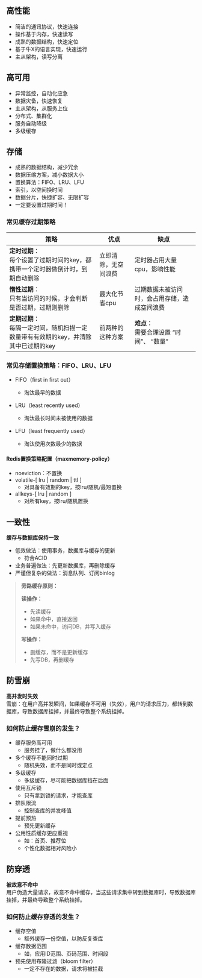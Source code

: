 ## 高性能
- 简洁的通讯协议，快速连接
- 操作基于内存，快速读写
- 成熟的数据结构，快速定位
- 基于牛X的语言实现，快速运行
- 主从架构，读写分离

## 高可用
- 异常监控，自动化应急
- 数据灾备，快速恢复
- 主从架构，从服务上位
- 分布式、集群化
- 服务自动降级
- 多级缓存

## 存储
- 成熟的数据结构，减少冗余
- 数据压缩方案，减小数据大小
- 置换算法：FIFO、LRU、LFU
- 索引，以空间换时间
- 数据分片，快捷扩容、无限扩容
- 一定要设置过期时间！

### 常见缓存过期策略
| 策略 | 优点 | 缺点 |
| - | - | - |
|**定时过期**：<br>每个设置了过期时间的key，都携带一个定时器做倒计时，到期自动删除| 立即清除，无空间浪费 | 定时器占用大量cpu，影响性能 |
|**惰性过期**：<br>只有当访问的时候，才会判断是否过期，过期则删除 | 最大化节省cpu | 过期数据未被访问时，会占用存储，造成空间浪费 |
|**定期过期**：<br>每隔一定时间，随机扫描一定数量带有有效期的key，并清除其中已过期的key | 前两种的这种方案 | **难点**：<br>需要合理设置 “时间”、 “数量” |

### 常见存储置换策略：FIFO、LRU、LFU
- FIFO（first in first out）
  - 淘汰最早的数据

- LRU（least recently used）
  - 淘汰最长时间未被使用的数据

- LFU（least frequently used）
  - 淘汰使用次数最少的数据

#### Redis置换策略配置（maxmemory-policy）
- noeviction：不置换
- volatile-[ lru | random | ttl ]
  - 对具备有效期的key，按lru/随机/最短置换
- allkeys-[ lru | random ]
  - 对所有key，按lru/随机置换

## 一致性
**缓存与数据库保持一致**  
- 低效做法：使用事务，数据库与缓存的更新 
  - 符合ACID
- 业务普遍做法：先更新数据库，再删除缓存
- 严谨但复杂的做法：消息队列、订阅binlog

> **旁路缓存原则：**
>   
> **读操作：**  
> - 先读缓存
> - 如果命中，直接返回
> - 如果未命中，访问DB，并写入缓存  
> 
> **写操作：**
> - 删缓存，而不是更新缓存
> - 先写DB，再删缓存

## 防雪崩
**高并发时失效**  
雪崩：在用户高并发瞬间，如果缓存不可用（失效），用户的请求压力，都转到数据库，导致数据库挂掉，并最终导致整个系统挂掉。

### 如何防止缓存雪崩的发生？
- 缓存服务高可用
  - 服务挂了，做什么都没用
- 多个缓存不能同时过期
  - 随机失效，而不是同时或定点
- 多级缓存
  - 多级缓存，尽可能把数据库挡在后面
- 使用互斥锁
  - 只有拿到锁的请求，才能查库
- 排队限流
  - 控制查库的并发峰值
- 提前预热
  - 预先更新缓存
- 公用性质缓存更应重视
  - 如：首页、推荐位
  - 个性化数据相对风险小

## 防穿透
**被故意不命中**  
用户伪造大量请求，故意不命中缓存，当这些请求集中转到数据库时，导致数据库挂掉，并最终导致整个系统挂掉。

### 如何防止缓存穿透的发生？
- 缓存空值
  - 额外缓存一份空值，以防反复查库
- 缓存数据范围
  - 如，应用ID范围、页码范围、时间段
- 预先使用布隆过滤（bloom filter）
  - 一定不存在的数据，请求将被拦截




